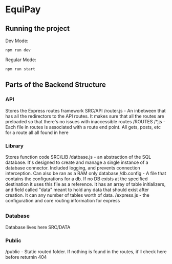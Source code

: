 # EquiPay

## Running the project
Dev Mode:
```
npm run dev
```

Regular Mode:
```
npm run start
```
 

## Parts of the Backend Structure

### API
Stores the Express routes framework
SRC/API
   /router.js - An inbetween that has all the redirectors to the API routes.
                It makes sure that all the routes are preloaded so that there's no issues with 
                inaccessible routes
    /ROUTES
        /*,js - Each file in routes is associated with a route end point. All gets, posts, etc 
                for a route all all found in here


### Library
Stores function code
SRC/LIB 
   /datbase.js - an abstraction of the SQL database. It's designed to create and manage a single instance of 
                a database connector. Included logging, and prevents connection interception.
                Can also be ran as a RAM only database
    /db.config - A file that contains the configurations for a db. If no DB exists at the specified destination
                it uses this file as a reference. It has an array of table initializers, and field called
                "data" meant to hold any data that should exist after creation. It can any number of tables
                worth of data.
    /express.js - the configuration and core routing information for express

## 

### Database
Database lives here
SRC/DATA

### Public
/public - Static routed folder. If nothing is found in the routes, it'll check here before returnin 404

